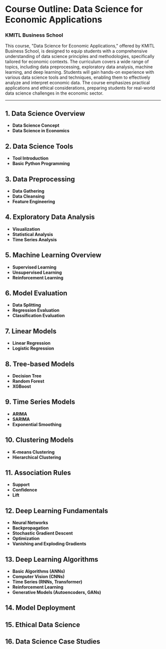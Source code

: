 # Course Outline: Data Science for Economic Applications

### KMITL Business School

This course, "Data Science for Economic Applications," offered by KMITL Business School, is designed to equip students with a comprehensive understanding of data science principles and methodologies, specifically tailored for economic contexts. The curriculum covers a wide range of topics, including data preprocessing, exploratory data analysis, machine learning, and deep learning. Students will gain hands-on experience with various data science tools and techniques, enabling them to effectively analyze and interpret economic data. The course emphasizes practical applications and ethical considerations, preparing students for real-world data science challenges in the economic sector.

---

## 1. Data Science Overview
- **Data Science Concept**
- **Data Science in Economics**

## 2. Data Science Tools
- **Tool Introduction**
- **Basic Python Programming**

## 3. Data Preprocessing
- **Data Gathering**
- **Data Cleansing**
- **Feature Engineering**

## 4. Exploratory Data Analysis
- **Visualization**
- **Statistical Analysis**
- **Time Series Analysis**

## 5. Machine Learning Overview
- **Supervised Learning**
- **Unsupervised Learning**
- **Reinforcement Learning**

## 6. Model Evaluation
- **Data Splitting**
- **Regression Evaluation**
- **Classification Evaluation**

## 7. Linear Models
- **Linear Regression**
- **Logistic Regression**

## 8. Tree-based Models
- **Decision Tree**
- **Random Forest**
- **XGBoost**

## 9. Time Series Models
- **ARIMA**
- **SARIMA**
- **Exponential Smoothing**

## 10. Clustering Models
- **K-means Clustering**
- **Hierarchical Clustering**

## 11. Association Rules
- **Support**
- **Confidence**
- **Lift**

## 12. Deep Learning Fundamentals
- **Neural Networks**
- **Backpropagation**
- **Stochastic Gradient Descent**
- **Optimization**
- **Vanishing and Exploding Gradients**

## 13. Deep Learning Algorithms
- **Basic Algorithms (ANNs)**
- **Computer Vision (CNNs)**
- **Time Series (RNNs, Transformer)**
- **Reinforcement Learning**
- **Generative Models (Autoencoders, GANs)**

## 14. Model Deployment

## 15. Ethical Data Science

## 16. Data Science Case Studies